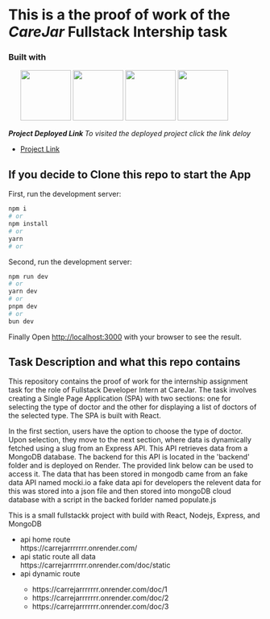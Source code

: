<h1>This is a the proof of work of the <b><i>CareJar</i> Fullstack Intership task</b> </h1>
<h3>Built with </h3>
<ul list-style-type="none"; >

  <img src="https://github.com/Pranshu1sati/CareJarAssignment/assets/95905172/bfd7f08f-1b14-4897-ad7a-300fc560f8f8" width="100" height ="100"/>
  <img src='https://github.com/Pranshu1sati/CareJarAssignment/assets/95905172/c5392dc8-3ae5-43ee-a400-e73524378f7e' width="100" height ="100"/>
  <img src='https://github.com/Pranshu1sati/CareJarAssignment/assets/95905172/bfffa1b1-6f51-4ab1-9f9f-eabc78189210' width="100" height ="100"/> 
  <img src='https://github.com/Pranshu1sati/CareJarAssignment/assets/95905172/d66bec7a-4d60-46ec-b334-f910cc08a19c' width="100" height ="100"/>

</ul>
<b><i>Project Deployed Link </i></b>
<i>To visited the deployed project click the link deloy</i>

- [Project Link](https://care-jar-assignment.vercel.app/)


## If you decide to Clone this repo to start the App 

First, run the development server:
```bash
npm i
# or
npm install
# or
yarn
# or
```
Second, run the development server:

```bash
npm run dev
# or
yarn dev
# or
pnpm dev
# or
bun dev
```

Finally Open [http://localhost:3000](http://localhost:3000) with your browser to see the result.
## Task Description and what this repo contains


This repository contains the proof of work for the internship assignment task for the role of Fullstack Developer Intern at CareJar. The task involves creating a Single Page Application (SPA) with two sections: one for selecting the type of doctor and the other for displaying a list of doctors of the selected type. The SPA is built with React.

In the first section, users have the option to choose the type of doctor. Upon selection, they move to the next section, where data is dynamically fetched using a slug from an Express API. This API retrieves data from a MongoDB database. The backend for this API is located in the 'backend' folder and is deployed on Render. The provided link below can be used to access it.
The data that has been stored in mongodb came from an fake data API named mocki.io a fake data api for developers the relevent data for this was stored into a json file and then stored into mongoDB cloud database with a script in the backed forlder named populate.js

This is a small fullstackk project with build with React, Nodejs, Express, and MongoDB

<ul>
<li>api home route</li>
 https://carrejarrrrrrr.onrender.com/
<li>api static route all data</li>
https://carrejarrrrrrr.onrender.com/doc/static
<li>api dynamic route</li>
<ul>
<li>https://carrejarrrrrrr.onrender.com/doc/1</li>
  <li>https://carrejarrrrrrr.onrender.com/doc/2</li>
 <li> https://carrejarrrrrrr.onrender.com/doc/3</li>
</ul>
</ul>
